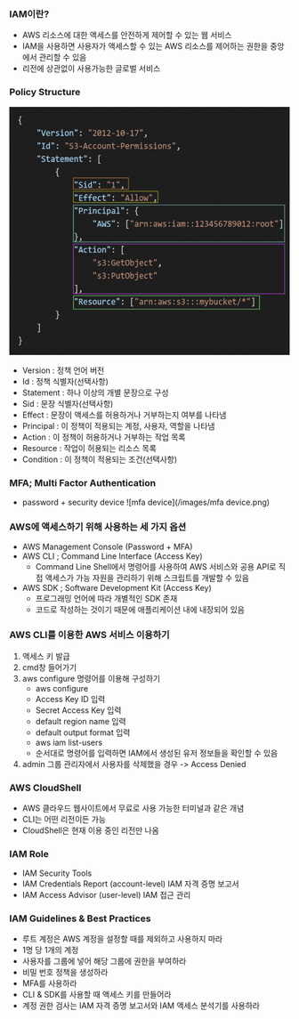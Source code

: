 ### IAM이란?
- AWS 리소스에 대한 액세스를 안전하게 제어할 수 있는 웹 서비스
- IAM을 사용하면 사용자가 액세스할 수 있는 AWS 리소스를 제어하는 권한을 중앙에서 관리할 수 있음
- 리전에 상관없이 사용가능한 글로벌 서비스


### Policy Structure
![policy structure](/images/policy.png)
- Version : 정책 언어 버전
- Id : 정책 식별자(선택사항)
- Statement : 하나 이상의 개별 문장으로 구성
- Sid : 문장 식별자(선택사항)
- Effect : 문장이 액세스를 허용하거나 거부하는지 여부를 나타냄
- Principal : 이 정책이 적용되는 계정, 사용자, 역할을 나타냄
- Action : 이 정책이 허용하거나 거부하는 작업 목록
- Resource : 작업이 허용되는 리소스 목록
- Condition : 이 정책이 적용되는 조건(선택사항)
### MFA; Multi Factor Authentication
- password + security device
![mfa device](/images/mfa device.png)



### AWS에 액세스하기 위해 사용하는 세 가지 옵션
- AWS Management Console (Password + MFA)
- AWS CLI ; Command Line Interface (Access Key)
  - Command Line Shell에서 명령어를 사용하여 AWS 서비스와 공용 API로 직접 액세스가 가능
  자원을 관리하기 위해 스크립트를 개발할 수 있음
- AWS SDK ; Software Development Kit (Access Key)
  - 프로그래밍 언어에 따라 개별적인 SDK 존재
  - 코드로 작성하는 것이기 때문에 애플리케이션 내에 내장되어 있음 
### AWS  CLI를 이용한 AWS 서비스 이용하기
  1. 액세스 키 발급
  2. cmd창 들어가기
  3. aws configure 명령어를 이용해 구성하기
     - aws configure 
     - Access Key ID 입력
     - Secret Access Key 입력
     - default region name 입력
     - default output format 입력
     - aws iam list-users
     - 순서대로 명령어를 입력하면 IAM에서 생성된 유저 정보들을 확인할 수 있음
  4. admin 그룹 관리자에서 사용자를 삭제했을 경우 -> Access Denied 
### AWS CloudShell
- AWS 클라우드 웹사이트에서 무료로 사용 가능한 터미널과 같은 개념
- CLI는 어떤 리전이든 가능
- CloudShell은 현재 이용 중인 리전만 나옴

### IAM Role
- IAM Security Tools
- IAM Credentials Report (account-level) IAM 자격 증명 보고서
- IAM Access Advisor (user-level) IAM 접근 관리
### IAM Guidelines & Best Practices
- 루트 계정은 AWS 계정을 설정할 때를 제외하고 사용하지 마라
- 1명 당 1개의 계정
- 사용자를 그룹에 넣어 해당 그룹에 권한을 부여하라
- 비밀 번호 정책을 생성하라
- MFA를 사용하라
- CLI & SDK를 사용할 때 액세스 키를 만들어라
- 계정 권한 검사는 IAM 자격 증명 보고서와 IAM 액세스 분석기를 사용하라